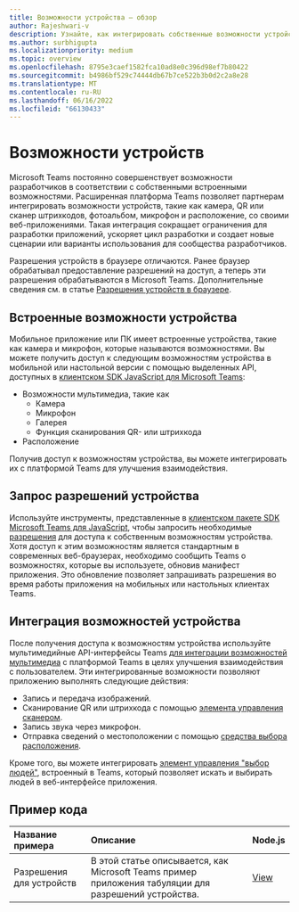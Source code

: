```yaml
---
title: Возможности устройства — обзор
author: Rajeshwari-v
description: Узнайте, как интегрировать собственные возможности устройства, такие как камера, изображение, мультимедиа, микрофон, QR-код и т. д. с Microsoft Teams приложения.
ms.author: surbhigupta
ms.localizationpriority: medium
ms.topic: overview
ms.openlocfilehash: 8795e3caef1582fca10ad8e0c396d98ef7b80422
ms.sourcegitcommit: b4986bf529c74444db67b7ce522b3b0d2c2a8e28
ms.translationtype: MT
ms.contentlocale: ru-RU
ms.lasthandoff: 06/16/2022
ms.locfileid: "66130433"
---
```

# <a name="device-capabilities"></a>Возможности устройств

Microsoft Teams постоянно совершенствует возможности разработчиков в соответствии с собственными встроенными возможностями. Расширенная платформа Teams позволяет партнерам интегрировать возможности устройств, такие как камера, QR или сканер штрихкодов, фотоальбом, микрофон и расположение, со своими веб-приложениями. Такая интеграция сокращает ограничения для разработки приложений, ускоряет цикл разработки и создает новые сценарии или варианты использования для сообщества разработчиков.

Разрешения устройств в браузере отличаются. Ранее браузер обрабатывал предоставление разрешений на доступ, а теперь эти разрешения обрабатываются в Microsoft Teams. Дополнительные сведения см. в статье [Разрешения устройств в браузере](browser-device-permissions.md).

## <a name="native-device-capabilities"></a>Встроенные возможности устройства

Мобильное приложение или ПК имеет встроенные устройства, такие как камера и микрофон, которые называются возможностями. Вы можете получить доступ к следующим возможностям устройства в мобильной или настольной версии с помощью выделенных API, доступных в [клиентском SDK JavaScript для Microsoft Teams](/javascript/api/overview/msteams-client?view=msteams-client-js-latest&preserve-view=true):

* Возможности мультимедиа, такие как
  * Камера
  * Микрофон
  * Галерея
  * Функция сканирования QR- или штрихкода
* Расположение

Получив доступ к возможностям устройства, вы можете интегрировать их с платформой Teams для улучшения взаимодействия.

## <a name="request-device-permissions"></a>Запрос разрешений устройства

Используйте инструменты, представленные в [клиентском пакете SDK Microsoft Teams для JavaScript](/javascript/api/overview/msteams-client?view=msteams-client-js-latest&preserve-view=true), чтобы запросить необходимые [разрешения](native-device-permissions.md) для доступа к собственным возможностям устройства. Хотя доступ к этим возможностям является стандартным в современных веб-браузерах, необходимо сообщить Teams о возможностях, которые вы используете, обновив манифест приложения. Это обновление позволяет запрашивать разрешения во время работы приложения на мобильных или настольных клиентах Teams.

## <a name="integrate-device-capabilities"></a>Интеграция возможностей устройства

После получения доступа к возможностям устройства используйте мультимедийные API-интерфейсы Teams [ для интеграции возможностей мультимедиа](media-capabilities.md) с платформой Teams в целях улучшения взаимодействия с пользователем. Эти интегрированные возможности позволяют приложению выполнять следующие действия:

* Запись и передача изображений.
* Сканирование QR или штрихкода с помощью [элемента управления сканером](qr-barcode-scanner-capability.md).
* Запись звука через микрофон.
* Отправка сведений о местоположении с помощью [средства выбора расположения](location-capability.md).

Кроме того, вы можете интегрировать [элемент управления "выбор людей"](people-picker-capability.md), встроенный в Teams, который позволяет искать и выбирать людей в веб-интерфейсе приложения.

## <a name="code-sample"></a>Пример кода

| Название примера           | Описание | Node.js    |
|:---------------------|:--------------|:---------|
|Разрешения для устройств | В этой статье описывается, как Microsoft Teams пример приложения табуляции для разрешений устройства. |[View](<https://github.com/OfficeDev/Microsoft-Teams-Samples/tree/main/samples/tab-device-permissions/nodejs>)|
